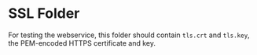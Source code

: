 # SSL Folder

For testing the webservice, this folder should contain `tls.crt` and `tls.key`, the PEM-encoded HTTPS certificate and key.
